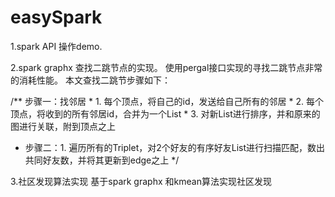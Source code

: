 # easySpark
1.spark API 操作demo.


2.spark graphx 查找二跳节点的实现。
使用pergal接口实现的寻找二跳节点非常的消耗性能。
本文查找二跳节步骤如下：

 /** 步骤一：找邻居
      * 1. 每个顶点，将自己的id，发送给自己所有的邻居
      * 2. 每个顶点，将收到的所有邻居id，合并为一个List
      * 3. 对新List进行排序，并和原来的图进行关联，附到顶点之上
  * 步骤二：1. 遍历所有的Triplet，对2个好友的有序好友List进行扫描匹配，数出共同好友数，并将其更新到edge之上
  */

3.社区发现算法实现
基于spark graphx 和kmean算法实现社区发现
